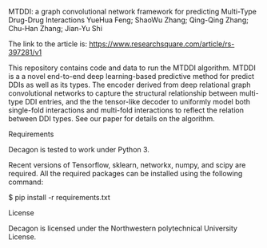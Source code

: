 MTDDI: a graph convolutional network framework for predicting Multi-Type Drug-Drug Interactions
YueHua Feng; ShaoWu Zhang; Qing-Qing Zhang; Chu-Han Zhang; Jian-Yu Shi




The link to the article is:     https://www.researchsquare.com/article/rs-397281/v1




This repository contains code and data to run the MTDDI algorithm. MTDDI is a a novel end-to-end deep learning-based predictive method 
for predict DDIs as well as its types. The encoder derived from deep relational graph convolutional networks to capture the structural
relationship between multi-type DDI entries, and the the tensor-like decoder to uniformly model both single-fold interactions and multi-fold 
interactions to reflect the relation between DDI types. See our paper for details on the algorithm.


Requirements

Decagon is tested to work under Python 3.

Recent versions of Tensorflow, sklearn, networkx, numpy, and scipy are required. All the required packages can be installed using the following command:

$ pip install -r requirements.txt



License

Decagon is licensed under the Northwestern polytechnical University License.

